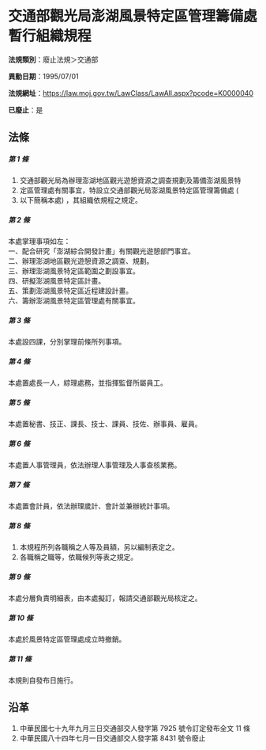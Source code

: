 # 交通部觀光局澎湖風景特定區管理籌備處暫行組織規程

**法規類別**：廢止法規＞交通部

**異動日期**：1995/07/01  

**法規網址**：https://law.moj.gov.tw/LawClass/LawAll.aspx?pcode=K0000040

**已廢止**：是



## 法條
##### 第 1 條
1. 交通部觀光局為辦理澎湖地區觀光遊憩資源之調查規劃及籌備澎湖風景特
1. 定區管理處有關事宜，特設立交通部觀光局澎湖風景特定區管理籌備處 (
1. 以下簡稱本處) ，其組織依規程之規定。

##### 第 2 條
本處掌理事項如左：  
一、配合研究「澎湖綜合開發計畫」有關觀光遊憩部門事宜。  
二、辦理澎湖地區觀光遊憩資源之調查、規劃。  
三、辦理澎湖風景特定區範圍之劃設事宜。  
四、研擬澎湖風景特定區計畫。  
五、策劃澎湖風景特定區近程建設計畫。  
六、籌辦澎湖風景特定區管理處有關事宜。

##### 第 3 條
本處設四課，分別掌理前條所列事項。

##### 第 4 條
本處置處長一人，綜理處務，並指揮監督所屬員工。

##### 第 5 條
本處置秘書、技正、課長、技士、課員、技佐、辦事員、雇員。

##### 第 6 條
本處置人事管理員，依法辦理人事管理及人事查核業務。

##### 第 7 條
本處置會計員，依法辦理歲計、會計並兼辦統計事項。

##### 第 8 條
1. 本規程所列各職稱之人等及員額，另以編制表定之。
1. 各職稱之職等，依職候列等表之規定。

##### 第 9 條
本處分層負責明細表，由本處擬訂，報請交通部觀光局核定之。

##### 第 10 條
本處於風景特定區管理處成立時撤銷。

##### 第 11 條
本規則自發布日施行。

## 沿革
1. 中華民國七十九年九月三日交通部交人發字第 7925 號令訂定發布全文 11 條
1. 中華民國八十四年七月一日交通部交人發字第 8431 號令廢止
